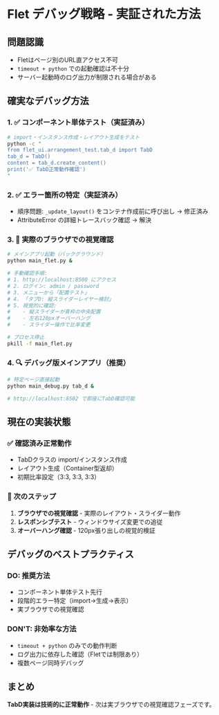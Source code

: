 # Flet デバッグ戦略 - 実証された方法

## 問題認識
- Fletはページ別のURL直アクセス不可
- `timeout + python` での起動確認は不十分
- サーバー起動時のログ出力が制限される場合がある

## 確実なデバッグ方法

### 1. ✅ コンポーネント単体テスト（実証済み）
```bash
# import・インスタンス作成・レイアウト生成をテスト
python -c "
from flet_ui.arrangement_test.tab_d import TabD
tab_d = TabD()
content = tab_d.create_content()
print('✅ TabD正常動作確認')
"
```

### 2. ✅ エラー箇所の特定（実証済み）
- 順序問題: `_update_layout()` をコンテナ作成前に呼び出し → 修正済み
- AttributeError の詳細トレースバック確認 → 解決

### 3. 📱 実際のブラウザでの視覚確認
```bash
# メインアプリ起動（バックグラウンド）
python main_flet.py &

# 手動確認手順:
# 1. http://localhost:8500 にアクセス
# 2. ログイン: admin / password  
# 3. メニューから「配置テスト」
# 4. 「タブD: 縦スライダーレイヤー検討」
# 5. 視覚的に確認:
#    - 縦スライダーが青枠の中央配置
#    - 左右120pxオーバーハング
#    - スライダー操作で比率変更

# プロセス停止
pkill -f main_flet.py
```

### 4. 🔍 デバッグ版メインアプリ（推奨）
```bash
# 特定ページ直接起動
python main_debug.py tab_d &

# http://localhost:8502 で即座にTabD確認可能
```

## 現在の実装状態

### ✅ 確認済み正常動作
- TabDクラスの import/インスタンス作成
- レイアウト生成（Container型返却）
- 初期比率設定（3:3, 3:3, 3:3）

### 🎯 次のステップ
1. **ブラウザでの視覚確認** - 実際のレイアウト・スライダー動作
2. **レスポンシブテスト** - ウィンドウサイズ変更での追従
3. **オーバーハング確認** - 120px張り出しの視覚的検証

## デバッグのベストプラクティス

### DO: 推奨方法
- コンポーネント単体テスト先行
- 段階的エラー特定（import→生成→表示）
- 実ブラウザでの視覚確認

### DON'T: 非効率な方法  
- `timeout + python` のみでの動作判断
- ログ出力に依存した確認（Fletでは制限あり）
- 複数ページ同時デバッグ

## まとめ

**TabD実装は技術的に正常動作** - 次は実ブラウザでの視覚確認フェーズです。

